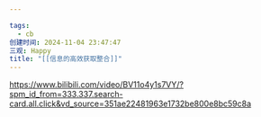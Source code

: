 ```yaml
---

tags:
  - cb
创建时间: 2024-11-04 23:47:47
三观: Happy
title: "[[信息的高效获取整合]]"
---
```



https://www.bilibili.com/video/BV11o4y1s7VY/?spm_id_from=333.337.search-card.all.click&vd_source=351ae22481963e1732be800e8bc59c8a